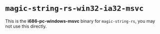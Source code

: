 # `magic-string-rs-win32-ia32-msvc`

This is the **i686-pc-windows-msvc** binary for `magic-string-rs`, you may not use this directly.
